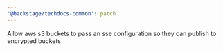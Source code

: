 ```yaml
---
'@backstage/techdocs-common': patch
---
```


Allow aws s3 buckets to pass an sse configuration so they can publish to encrypted buckets
